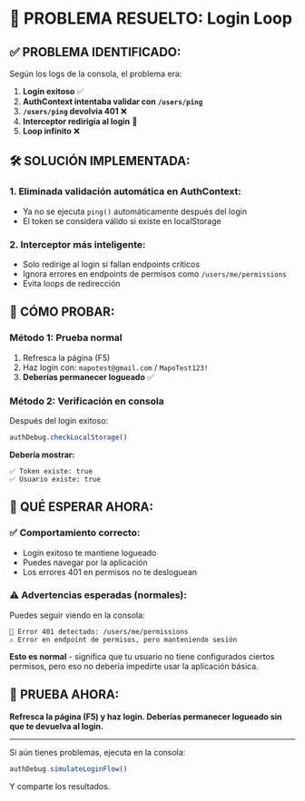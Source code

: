 # 🎯 PROBLEMA RESUELTO: Login Loop

## ✅ **PROBLEMA IDENTIFICADO:**

Según los logs de la consola, el problema era:

1. **Login exitoso** ✅
2. **AuthContext intentaba validar con `/users/ping`** 
3. **`/users/ping` devolvía 401** ❌
4. **Interceptor redirigía al login** 🔄
5. **Loop infinito** ❌

## 🛠️ **SOLUCIÓN IMPLEMENTADA:**

### **1. Eliminada validación automática en AuthContext:**
- Ya no se ejecuta `ping()` automáticamente después del login
- El token se considera válido si existe en localStorage

### **2. Interceptor más inteligente:**
- Solo redirige al login si fallan endpoints críticos
- Ignora errores en endpoints de permisos como `/users/me/permissions`
- Evita loops de redirección

## 🧪 **CÓMO PROBAR:**

### **Método 1: Prueba normal**
1. Refresca la página (F5)
2. Haz login con: `mapotest@gmail.com` / `MapoTest123!`
3. **Deberías permanecer logueado** ✅

### **Método 2: Verificación en consola**
Después del login exitoso:
```javascript
authDebug.checkLocalStorage()
```

**Debería mostrar:**
```
✅ Token existe: true
✅ Usuario existe: true
```

## 🎯 **QUÉ ESPERAR AHORA:**

### ✅ **Comportamiento correcto:**
- Login exitoso te mantiene logueado
- Puedes navegar por la aplicación
- Los errores 401 en permisos no te desloguean

### ⚠️ **Advertencias esperadas (normales):**
Puedes seguir viendo en la consola:
```
🚨 Error 401 detectado: /users/me/permissions
⚠️ Error en endpoint de permisos, pero manteniendo sesión
```

**Esto es normal** - significa que tu usuario no tiene configurados ciertos permisos, pero eso no debería impedirte usar la aplicación básica.

## 🚀 **PRUEBA AHORA:**

**Refresca la página (F5) y haz login. Deberías permanecer logueado sin que te devuelva al login.**

---

Si aún tienes problemas, ejecuta en la consola:
```javascript
authDebug.simulateLoginFlow()
```

Y comparte los resultados.